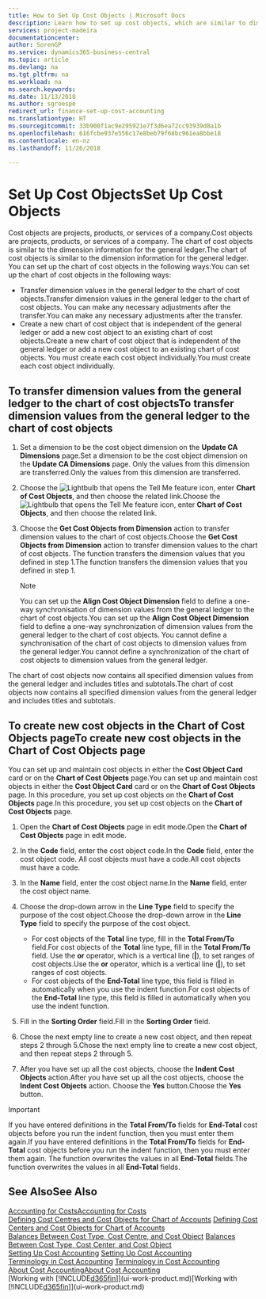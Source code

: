 ```yaml
---
title: How to Set Up Cost Objects | Microsoft Docs
description: Learn how to set up cost objects, which are similar to dimensions for the general ledger.
services: project-madeira
documentationcenter: 
author: SorenGP
ms.service: dynamics365-business-central
ms.topic: article
ms.devlang: na
ms.tgt_pltfrm: na
ms.workload: na
ms.search.keywords: 
ms.date: 11/13/2018
ms.author: sgroespe
redirect_url: finance-set-up-cost-accounting
ms.translationtype: HT
ms.sourcegitcommit: 33b900f1ac9e295921e7f3d6ea72cc93939d8a1b
ms.openlocfilehash: 616fcbe937e556c17e8beb79f68bc961ea8bbe18
ms.contentlocale: en-nz
ms.lasthandoff: 11/26/2018

---
```

# <a name="set-up-cost-objects"></a><span data-ttu-id="46f29-103">Set Up Cost Objects</span><span class="sxs-lookup"><span data-stu-id="46f29-103">Set Up Cost Objects</span></span>
<span data-ttu-id="46f29-104">Cost objects are projects, products, or services of a company.</span><span class="sxs-lookup"><span data-stu-id="46f29-104">Cost objects are projects, products, or services of a company.</span></span> <span data-ttu-id="46f29-105">The chart of cost objects is similar to the dimension information for the general ledger.</span><span class="sxs-lookup"><span data-stu-id="46f29-105">The chart of cost objects is similar to the dimension information for the general ledger.</span></span> <span data-ttu-id="46f29-106">You can set up the chart of cost objects in the following ways:</span><span class="sxs-lookup"><span data-stu-id="46f29-106">You can set up the chart of cost objects in the following ways:</span></span>  

* <span data-ttu-id="46f29-107">Transfer dimension values in the general ledger to the chart of cost objects.</span><span class="sxs-lookup"><span data-stu-id="46f29-107">Transfer dimension values in the general ledger to the chart of cost objects.</span></span> <span data-ttu-id="46f29-108">You can make any necessary adjustments after the transfer.</span><span class="sxs-lookup"><span data-stu-id="46f29-108">You can make any necessary adjustments after the transfer.</span></span>  
* <span data-ttu-id="46f29-109">Create a new chart of cost object that is independent of the general ledger or add a new cost object to an existing chart of cost objects.</span><span class="sxs-lookup"><span data-stu-id="46f29-109">Create a new chart of cost object that is independent of the general ledger or add a new cost object to an existing chart of cost objects.</span></span> <span data-ttu-id="46f29-110">You must create each cost object individually.</span><span class="sxs-lookup"><span data-stu-id="46f29-110">You must create each cost object individually.</span></span>  

## <a name="to-transfer-dimension-values-from-the-general-ledger-to-the-chart-of-cost-objects"></a><span data-ttu-id="46f29-111">To transfer dimension values from the general ledger to the chart of cost objects</span><span class="sxs-lookup"><span data-stu-id="46f29-111">To transfer dimension values from the general ledger to the chart of cost objects</span></span>  
1.  <span data-ttu-id="46f29-112">Set a dimension to be the cost object dimension on the **Update CA Dimensions** page.</span><span class="sxs-lookup"><span data-stu-id="46f29-112">Set a dimension to be the cost object dimension on the **Update CA Dimensions** page.</span></span> <span data-ttu-id="46f29-113">Only the values from this dimension are transferred.</span><span class="sxs-lookup"><span data-stu-id="46f29-113">Only the values from this dimension are transferred.</span></span>  
2.  <span data-ttu-id="46f29-114">Choose the ![Lightbulb that opens the Tell Me feature](media/ui-search/search_small.png "Tell me what you want to do") icon, enter **Chart of Cost Objects**, and then choose the related link.</span><span class="sxs-lookup"><span data-stu-id="46f29-114">Choose the ![Lightbulb that opens the Tell Me feature](media/ui-search/search_small.png "Tell me what you want to do") icon, enter **Chart of Cost Objects**, and then choose the related link.</span></span>  
3.  <span data-ttu-id="46f29-115">Choose the **Get Cost Objects from Dimension** action to transfer dimension values to the chart of cost objects.</span><span class="sxs-lookup"><span data-stu-id="46f29-115">Choose the **Get Cost Objects from Dimension** action to transfer dimension values to the chart of cost objects.</span></span> <span data-ttu-id="46f29-116">The function transfers the dimension values that you defined in step 1.</span><span class="sxs-lookup"><span data-stu-id="46f29-116">The function transfers the dimension values that you defined in step 1.</span></span>  

    > [!NOTE]  
    >  <span data-ttu-id="46f29-117">You can set up the **Align Cost Object Dimension**  field to define a one-way synchronisation of dimension values from the general ledger to the chart of cost objects.</span><span class="sxs-lookup"><span data-stu-id="46f29-117">You can set up the **Align Cost Object Dimension**  field to define a one-way synchronization of dimension values from the general ledger to the chart of cost objects.</span></span> <span data-ttu-id="46f29-118">You cannot define a synchronisation of the chart of cost objects to dimension values from the general ledger.</span><span class="sxs-lookup"><span data-stu-id="46f29-118">You cannot define a synchronization of the chart of cost objects to dimension values from the general ledger.</span></span>  

<span data-ttu-id="46f29-119">The chart of cost objects now contains all specified dimension values from the general ledger and includes titles and subtotals.</span><span class="sxs-lookup"><span data-stu-id="46f29-119">The chart of cost objects now contains all specified dimension values from the general ledger and includes titles and subtotals.</span></span>  

## <a name="to-create-new-cost-objects-in-the-chart-of-cost-objects-page"></a><span data-ttu-id="46f29-120">To create new cost objects in the Chart of Cost Objects page</span><span class="sxs-lookup"><span data-stu-id="46f29-120">To create new cost objects in the Chart of Cost Objects page</span></span>  
<span data-ttu-id="46f29-121">You can set up and maintain cost objects in either the **Cost Object Card** card or on the **Chart of Cost Objects** page.</span><span class="sxs-lookup"><span data-stu-id="46f29-121">You can set up and maintain cost objects in either the **Cost Object Card** card or on the **Chart of Cost Objects** page.</span></span> <span data-ttu-id="46f29-122">In this procedure, you set up cost objects on the **Chart of Cost Objects** page.</span><span class="sxs-lookup"><span data-stu-id="46f29-122">In this procedure, you set up cost objects on the **Chart of Cost Objects** page.</span></span>  

1.  <span data-ttu-id="46f29-123">Open the **Chart of Cost Objects** page in edit mode.</span><span class="sxs-lookup"><span data-stu-id="46f29-123">Open the **Chart of Cost Objects** page in edit mode.</span></span>  
2.  <span data-ttu-id="46f29-124">In the **Code** field, enter the cost object code.</span><span class="sxs-lookup"><span data-stu-id="46f29-124">In the **Code** field, enter the cost object code.</span></span> <span data-ttu-id="46f29-125">All cost objects must have a code.</span><span class="sxs-lookup"><span data-stu-id="46f29-125">All cost objects must have a code.</span></span>  
3.  <span data-ttu-id="46f29-126">In the **Name** field, enter the cost object name.</span><span class="sxs-lookup"><span data-stu-id="46f29-126">In the **Name** field, enter the cost object name.</span></span>  
4.  <span data-ttu-id="46f29-127">Choose the drop-down arrow in the **Line Type** field to specify the purpose of the cost object.</span><span class="sxs-lookup"><span data-stu-id="46f29-127">Choose the drop-down arrow in the **Line Type** field to specify the purpose of the cost object.</span></span>  

    * <span data-ttu-id="46f29-128">For cost objects of the **Total** line type, fill in the **Total From/To** field.</span><span class="sxs-lookup"><span data-stu-id="46f29-128">For cost objects of the **Total** line type, fill in the **Total From/To** field.</span></span> <span data-ttu-id="46f29-129">Use the **or** operator, which is a vertical line (**&#124;**), to set ranges of cost objects.</span><span class="sxs-lookup"><span data-stu-id="46f29-129">Use the **or** operator, which is a vertical line (**&#124;**), to set ranges of cost objects.</span></span>  
    * <span data-ttu-id="46f29-130">For cost objects of the **End-Total** line type, this field is filled in automatically when you use  the indent function.</span><span class="sxs-lookup"><span data-stu-id="46f29-130">For cost objects of the **End-Total** line type, this field is filled in automatically when you use  the indent function.</span></span>  
5.  <span data-ttu-id="46f29-131">Fill in the **Sorting Order** field.</span><span class="sxs-lookup"><span data-stu-id="46f29-131">Fill in the **Sorting Order** field.</span></span>  
6.  <span data-ttu-id="46f29-132">Chose the next empty line to create a new cost object, and then repeat steps 2 through 5.</span><span class="sxs-lookup"><span data-stu-id="46f29-132">Chose the next empty line to create a new cost object, and then repeat steps 2 through 5.</span></span>  
7.  <span data-ttu-id="46f29-133">After you have set up all the cost objects, choose the **Indent Cost Objects** action.</span><span class="sxs-lookup"><span data-stu-id="46f29-133">After you have set up all the cost objects, choose the **Indent Cost Objects** action.</span></span> <span data-ttu-id="46f29-134">Choose the **Yes** button.</span><span class="sxs-lookup"><span data-stu-id="46f29-134">Choose the **Yes** button.</span></span>  

> [!IMPORTANT]  
>  <span data-ttu-id="46f29-135">If you have entered definitions in the **Total From/To** fields for **End-Total** cost objects before you run the indent function, then you must enter them again.</span><span class="sxs-lookup"><span data-stu-id="46f29-135">If you have entered definitions in the **Total From/To** fields for **End-Total** cost objects before you run the indent function, then you must enter them again.</span></span> <span data-ttu-id="46f29-136">The function overwrites the values in all **End-Total** fields.</span><span class="sxs-lookup"><span data-stu-id="46f29-136">The function overwrites the values in all **End-Total** fields.</span></span>  

## <a name="see-also"></a><span data-ttu-id="46f29-137">See Also</span><span class="sxs-lookup"><span data-stu-id="46f29-137">See Also</span></span>  
[<span data-ttu-id="46f29-138">Accounting for Costs</span><span class="sxs-lookup"><span data-stu-id="46f29-138">Accounting for Costs</span></span>](finance-manage-cost-accounting.md)  
<span data-ttu-id="46f29-139">[Defining Cost Centres and Cost Objects for Chart of Accounts](finance-defining-cost-centers-and-cost-objects-for-chart-of-accounts.md) </span><span class="sxs-lookup"><span data-stu-id="46f29-139">[Defining Cost Centers and Cost Objects for Chart of Accounts](finance-defining-cost-centers-and-cost-objects-for-chart-of-accounts.md) </span></span>  
<span data-ttu-id="46f29-140">[Balances Between Cost Type, Cost Centre, and Cost Object](finance-balances-between-cost-type-cost-center-and-cost-object.md) </span><span class="sxs-lookup"><span data-stu-id="46f29-140">[Balances Between Cost Type, Cost Center, and Cost Object](finance-balances-between-cost-type-cost-center-and-cost-object.md) </span></span>  
<span data-ttu-id="46f29-141">[Setting Up Cost Accounting](finance-set-up-cost-accounting.md) </span><span class="sxs-lookup"><span data-stu-id="46f29-141">[Setting Up Cost Accounting](finance-set-up-cost-accounting.md) </span></span>  
<span data-ttu-id="46f29-142">[Terminology in Cost Accounting](finance-terminology-in-cost-accounting.md) </span><span class="sxs-lookup"><span data-stu-id="46f29-142">[Terminology in Cost Accounting](finance-terminology-in-cost-accounting.md) </span></span>  
[<span data-ttu-id="46f29-143">About Cost Accounting</span><span class="sxs-lookup"><span data-stu-id="46f29-143">About Cost Accounting</span></span>](finance-about-cost-accounting.md)  
<span data-ttu-id="46f29-144">[Working with [!INCLUDE[d365fin](includes/d365fin_md.md)]](ui-work-product.md)</span><span class="sxs-lookup"><span data-stu-id="46f29-144">[Working with [!INCLUDE[d365fin](includes/d365fin_md.md)]](ui-work-product.md)</span></span>

